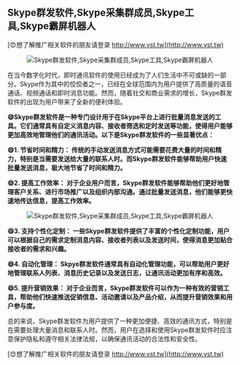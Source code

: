 ## **Skype群发软件,Skype采集群成员,Skype工具,Skype霸屏机器人**

[😍想了解推广相关软件的朋友请登录 http://www.vst.tw](http://www.vst.tw)

 <center><img src="https://vst.tw/MP4/tuiguang/png/3.png" alt="Skype群发软件,Skype采集群成员,Skype工具,Skype霸屏机器人"></center>

在当今数字化时代，即时通讯软件的使用已经成为了人们生活中不可或缺的一部分。Skype作为其中的佼佼者之一，已经在全球范围内为用户提供了高质量的语音通话、视频通话和即时消息功能。然而，随着社交和商业需求的增长，Skype群发软件的出现为用户带来了全新的便利体验。

**😄Skype群发软件是一种专门设计用于在Skype平台上进行批量消息发送的工具。它们通常具有自定义消息内容、接收者筛选和定时发送等功能，使得用户能够更加高效地管理他们的通讯活动。以下是Skype群发软件的一些显著优点：**

**😄1. 节省时间和精力： 传统的手动发送消息方式可能需要花费大量的时间和精力，特别是当需要发送给大量的联系人时。而Skype群发软件能够帮助用户快速批量发送消息，极大地节省了时间和精力。**

**😄2. 提高工作效率： 对于企业用户而言，Skype群发软件能够帮助他们更好地管理客户关系、进行市场推广以及组织内部沟通。通过批量发送消息，他们能够更快速地传达信息，提高工作效率。**

 <center><img src="https://vst.tw/MP4/tuiguang/png/7.png" alt="Skype群发软件,Skype采集群成员,Skype工具,Skype霸屏机器人"></center>

**😄3. 支持个性化定制： 一些Skype群发软件提供了丰富的个性化定制功能，用户可以根据自己的需求定制消息内容、接收者列表以及发送时间，使得消息更加贴合接收者的需求和兴趣。**

**😄4. 自动化管理： Skpye群发软件通常具有自动化管理功能，可以帮助用户更好地管理联系人列表、消息历史记录以及发送日志，让通讯活动更加有序和高效。**

**😄5. 提升营销效果： 对于企业而言，Skype群发软件可以作为一种有效的营销工具，帮助他们快速推送促销信息、活动邀请以及产品介绍，从而提升营销效果和用户参与度。**

总的来说，Skype群发软件为用户提供了一种更加便捷、高效的通讯方式，特别是在需要处理大量消息和联系人时。然而，用户在选择和使用Skype群发软件时应注意保护隐私和遵守相关法律法规，以确保通讯活动的合法性和安全性。

[😍想了解推广相关软件的朋友请登录 http://www.vst.tw](http://www.vst.tw)



